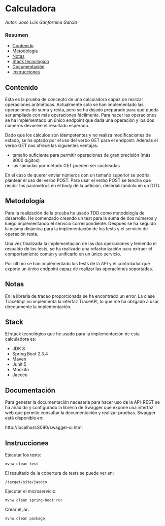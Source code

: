 # Calculadora
_Autor: José Luis Ganfornina García_

### Resumen
- [Contenido](#Contenido)
- [Metodología](#Metodología)
- [Notas](#Notas)
- [Stack tecnológico](#Stack)
- [Documentación](#Documentación)
- [Instrucciones](#Instrucciones)

## Contenido

Esta es la prueba de concepto de una calculadora capaz de realizar operaciones aritméticas. Actualmente solo se han implementado las operaciones de suma y resta, pero se ha dejado preparado para que pueda ser ampliado con más operaciones fácilmente.
Para hacer las operaciones se ha implementado un único endpoint que dada una operación y los dos números devuelve el resultado esperado.

Dado que los cálculos son idempotentes y no realiza modificaciones de estado, se ha optado por el uso del verbo GET para el endpoint. Además el verbo GET nos ofrece las siguientes ventajas: 
- tamaño suficiente para permitir operaciones de gran precisión (más 8000 dígitos) 
- las llamadas por método GET pueden ser cacheadas

En el caso de querer enviar números con un tamaño superior se podría plantear el uso del verbo POST. Para usar el verbo POST se tendría que recibir los parámetros en el body de la petición, deserializándolo en un DTO.


## Metodología

Para la realización de la prueba he usado TDD como metodología de desarrollo.
He comenzado creando un test para la suma de dos números y luego implementando el servicio correspondiente.
Después se ha seguido la misma dinámica para la implementación de los tests y el servicio de operación resta.

Una vez finalizada la implementación de las dos operaciones y teniendo el respaldo de los tests, se ha realizado una refactorización para extraer el comportamiento común y unificarlo en un único servicio.

Por último se han implementado los tests de la API y el controlador que expone un único endpoint capaz de realizar las operaciones soportadas.


## Notas

En la librería de traceo proporcionada se ha encontrado un error. La clase TraceImpl no implementa la interfaz TraceAPI, lo que me ha obligado a usar directamente la implementación.


## Stack

El stack tecnológico que he usado para la implementación de esta calculadora es:

- JDK 8
- Spring Boot 2.3.4
- Maven
- Junit 5
- Mockito
- Jacoco


## Documentación

Para generar la documentación necesaria para hacer uso de la API-REST se ha añadido y configurado la librería de Swagger que expone una interfaz web que permite consultar la documentación y realizar pruebas. 
Swagger está disponible en:

http://localhost:8080/swagger-ui.html


## Instrucciones
    
Ejecutar los tests:
    
    mvnw clean test
    

El resultado de la cobertura de tests se puede ver en: 

    /target/site/jacoco 


Ejecutar el microservicio:

    mvnw clean spring-boot:run
    

Crear el jar:

    mvnw clean package
